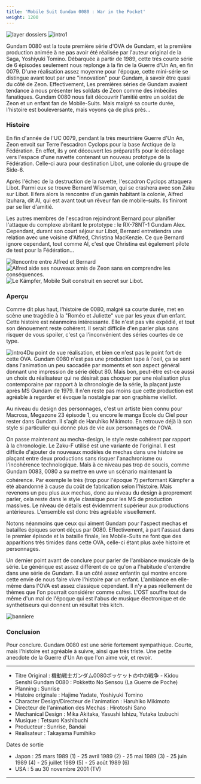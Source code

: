 ```yaml
---
title: 'Mobile Suit Gundam 0080 : War in the Pocket'
weight: 1200
---
```


![layer dossiers](/images/stories/saga/gundam0080/layer_dossiers.jpg)
![intro1](/images/stories/saga/gundam0080/images/index.jpg)


Gundam 0080 est la toute première série d'OVA de Gundam, et la première production animée à ne pas avoir été réalisée par l'auteur original de la Saga, Yoshiyuki Tomino. Débarquée à partir de 1989, cette très courte série de 6 épisodes seulement nous replonge à la fin de la Guerre d'Un An, en fin 0079. D'une réalisation assez moyenne pour l'époque, cette mini-série se distingue avant tout par une "innovation" pour Gundam, à savoir être quasi du côté de Zeon. Effectivement, Les premières séries de Gundam avaient tendance à nous présenter les soldats de Zeon comme des imbéciles fanatiques. Gundam 0080 nous fait découvrir l'amitié entre un soldat de Zeon et un enfant fan de Mobile-Suits. Mais malgré sa courte durée, l'histoire est bouleversante, mais voyons ça de plus près...

### Histoire


En fin d'année de l'UC 0079, pendant la très meurtrière Guerre d'Un An, Zeon envoit sur Terre l'escadron Cyclops pour la base Arctique de la Fédération. En effet, ils y ont découvert les préparatifs pour le décollage vers l'espace d'une navette contenant un nouveau prototype de la Fédération. Celle-ci aura pour destination Libot, une colonie du groupe de Side-6.


Après l'échec de la destruction de la navette, l'escadron Cyclops attaquera Libot. Parmi eux se trouve Bernard Wiseman, qui se crashera avec son Zaku sur Libot. Il fera alors la rencontre d'un gamin habitant la colonie, Alfred Izuhara, dit Al, qui est avant tout un rêveur fan de mobile-suits. Ils finiront par se lier d'amitié.


Les autres membres de l'escadron rejoindront Bernard pour planifier l'attaque du complexe abritant le prototype : le RX-78NT-1 Gundam Alex. Cependant, durant son court séjour sur Libot, Bernard entretiendra une relation avec une voisine d'Alfred, Christina MacKenzie. Ce que Bernard ignore cependant, tout comme Al, c'est que Christina est également pilote de test pour la Fédération...


![Rencontre entre Alfred et Bernard](/images/mini/images-stories-saga-gundam0080-_tb_165x110_img1.jpg) ![Alfred aide ses nouveaux amis de Zeon sans en comprendre les conséquences.](/images/mini/images-stories-saga-gundam0080-_tb_165x110_img2.jpg) ![Le Kämpfer, Mobile Suit construit en secret sur Libot.](/images/mini/images-stories-saga-gundam0080-_tb_165x110_img3.jpg)
### Aperçu


Comme dit plus haut, l'histoire de 0080, malgré sa courte durée, met en scène une tragédie à la "Roméo et Juliette" vue par les yeux d'un enfant.   
Cette histoire est néanmoins intéressante. Elle n'est pas vite expédié, et tout son dénouement reste cohérent. Il serait difficile d'en parler plus sans risquer de vous spoiler, c'est ça l'inconvénient des séries courtes de ce type.


![intro4](/images/stories/saga/gundam0080/intro4.jpg)Du point de vue réalisation, et bien ce n'est pas le point fort de cette OVA. Gundam 0080 n'est pas une production tape à l'oeil, ça se sent dans l'animation un peu saccadée par moments et son aspect général donnant une impression de série début 80. Mais bon, peut-être est-ce aussi un choix du réalisateur qui ne désirait pas choquer par une réalisation plus contemporaine par rapport à la chronologie de la série, la plaçant juste après MS Gundam de 1979. Il n'en reste pas moins que cette production est agréable à regarder et évoque la nostalgie par son graphisme vieillot.


Au niveau du design des personnages, c'est un artiste bien connu pour Macross, Megazone 23 épisode 1, ou encore le manga Ecole du Ciel pour rester dans Gundam. Il s'agit de Haruhiko Mikimoto. En retrouve déjà là son style si particulier qui donne plus de vie aux personnages de l'OVA.


On passe maintenant au mecha-design, le style reste cohérent par rapport à la chronologie. Le Zaku-F utilisé est une variante de l'original. Il est difficile d'ajouter de nouveaux modèles de mechas dans une histoire se plaçant entre deux productions sans risquer l'anachronisme ou l'incohérence technologique. Mais à ce niveau pas trop de soucis, comme Gundam 0083, 0080 a su mettre en uvre un scénario maintenant la cohérence. Par exemple le très (trop pour l'époque ?) performant Kämpfer a été abandonné à cause du coût de fabrication selon l'histoire. Mais revenons un peu plus aux mechas, donc au niveau du design à proprement parler, cela reste dans le style classique pour les MS de production massives. Le niveau de détails est évidemment supérieur aux productions antérieures. L'ensemble est donc très agréable visuellement.


Notons néanmoins que ceux qui aiment Gundam pour l'aspect mechas et batailles épiques seront déçus par 0080. Effectivement, à part l'assaut dans le premier épisode et la bataille finale, les Mobile-Suits ne font que des apparitions très timides dans cette OVA, celle-ci étant plus axée histoire et personnages.


Un dernier point avant de conclure pour parler de l'ambiance musicale de la série. Le générique est assez différent de ce qu'on a l'habitude d'entendre dans une série de Gundam. Il a un côté assez enfantin qui montre encore cette envie de nous faire vivre l'histoire par un enfant. L'ambiance en elle-même dans l'OVA est assez classique cependant. Il n'y a pas réellement de thèmes que l'on pourrait considérer comme cultes. L'OST souffre tout de même d'un mal de l'époque qui est l'abus de musique électronique et de synthétiseurs qui donnent un résultat très kitch.


![banniere](/images/stories/saga/gundam0080/banniere.jpg)
### Conclusion


Pour conclure. Gundam 0080 est une série fortement sympathique. Courte, mais l'histoire est agréable à suivre, ainsi que très triste. Une petite anecdote de la Guerre d'Un An que l'on aime voir, et revoir.




---


* Titre Original : 機動戦士ガンダム0080ポッケットの中の戦争 - Kidou Senshi Gundam 0080 : Pokketto No Sensou (La Guerre de Poche)
* Planning : Sunrise
* Histoire originale : Hajime Yadate, Yoshiyuki Tomino
* Character Design/Directeur de l'animation : Haruhiko Mikimoto
* Directeur de l'animation des Mechas : Hirotoshi Sano
* Mechanical Design : Mika Akitaka, Yasushi Ishizu, Yutaka Izubuchi
* Musique : Tetsuro Kashibuchi
* Producteur : Sunrise, Bandai
* Réalisateur : Takayama Fumihiko


Dates de sortie


* Japon : 25 mars 1989 (1) - 25 avril 1989 (2) - 25 mai 1989 (3) - 25 juin 1989 (4) - 25 juillet 1989 (5) - 25 août 1989 (6)
* USA : 5 au 30 novembre 2001 (TV)




---


 